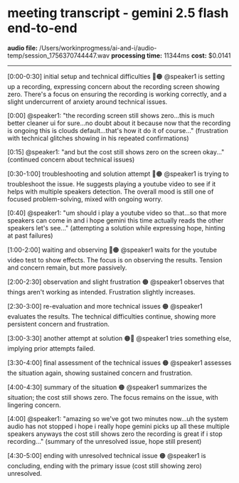 # meeting transcript - gemini 2.5 flash end-to-end

**audio file:** /Users/workinprogmess/ai-and-i/audio-temp/session_1756370744447.wav
**processing time:** 11344ms
**cost:** $0.0141

---

[0:00-0:30] initial setup and technical difficulties 🔵🟠
@speaker1 is setting up a recording, expressing concern about the recording screen showing zero.  There's a focus on ensuring the recording is working correctly, and a slight undercurrent of anxiety around technical issues.

[0:00] @speaker1: "the recording screen still shows zero...this is much better cleaner ui for sure...no doubt about it because now that the recording is ongoing this is clouds default...that's how it do it of course..." (frustration with technical glitches showing in his repeated confirmations)

[0:15] @speaker1: "and but the cost still shows zero on the screen okay..." (continued concern about technical issues)

[0:30-1:00] troubleshooting and solution attempt 🔵🟠
@speaker1 is trying to troubleshoot the issue. He suggests playing a youtube video to see if it helps with multiple speakers detection.  The overall mood is still one of focused problem-solving, mixed with ongoing worry.

[0:40] @speaker1: "um should i play a youtube video so that...so that more speakers can come in and i hope gemini this time actually reads the other speakers let's see..." (attempting a solution while expressing hope, hinting at past failures)


[1:00-2:00] waiting and observing 🔵🟠
@speaker1 waits for the youtube video test to show effects. The focus is on observing the results.  Tension and concern remain, but more passively.


[2:00-2:30] observation and slight frustration 🟠
@speaker1 observes that things aren't working as intended. Frustration slightly increases.


[2:30-3:00]  re-evaluation and more technical issues 🟠
@speaker1 evaluates the results. The technical difficulties continue, showing more persistent concern and frustration.


[3:00-3:30]  another attempt at solution 🟠🔵
@speaker1 tries something else, implying prior attempts failed.


[3:30-4:00]  final assessment of the technical issues 🟠
@speaker1 assesses the situation again, showing sustained concern and frustration.


[4:00-4:30]  summary of the situation 🟠
@speaker1 summarizes the situation; the cost still shows zero. The focus remains on the issue, with lingering concern.

[4:00] @speaker1: "amazing so we've got two minutes now...uh the system audio has not stopped i hope i really hope gemini picks up all these multiple speakers anyways the cost still shows zero the recording is great if i stop recording..." (summary of the unresolved issue, hope still present)


[4:30-5:00] ending with unresolved technical issue 🟠
@speaker1 is concluding, ending with the primary issue (cost still showing zero) unresolved.